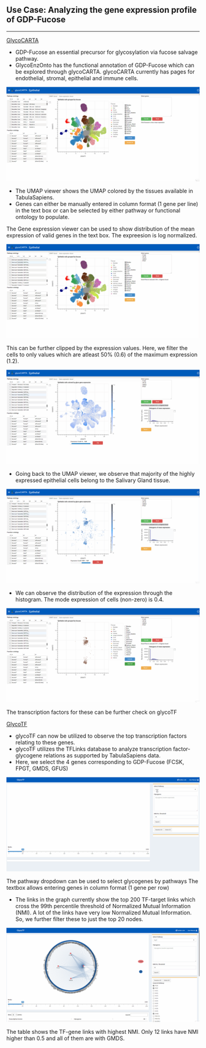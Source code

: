 ## **Use Case:** Analyzing the gene expression profile of GDP-Fucose
---
[GlycoCARTA](https://vgdev.cedar.buffalo.edu/glycocarta)

* GDP-Fucose an essential precursor for glycosylation via fucose salvage pathway.
* GlycoEnzOnto has the functional annotation of GDP-Fucose which can be explored through glycoCARTA. glycoCARTA currently has pages for endothelial, stromal, epithelial and immune cells.

![Select genes](./gifs/GlycoTF_GDP-Fuc-select.gif)

* The UMAP viewer shows the UMAP colored by the tissues available in TabulaSapiens.
* Genes can either be manually entered in column format (1 gene per line) in the text box or can be selected by either pathway or functional ontology to populate.

The Gene expression viewer can be used to show distribution of the mean expression of valid genes in the text box. The expreesion is log normalized.

![Show genes](./gifs/GlycoTF_GDP-Fuc-showexpr.gif)

This can be further clipped by the expression values. Here, we filter  the cells to only values which are atleast 50% (0.6) of the maximum expression (1.2). 

![Clip expression](./gifs/GlycoTF_GDP-Fuc-clip.gif)

* Going back to the UMAP viewer, we observe that majority of the highly expressed epithelial cells belong to the Salivary Gland tissue. 

![Clip expression UMAP](./gifs/GlycoTF_GDP-Fuc-clip2.gif)

* We can observe the distribution of the expression through the histogram. The mode expression of cells (non-zero) is 0.4. 

![Histogram](./gifs/GlycoTF_GDP-Fuc-hist.gif)

The transcription factors for these can be further check on glycoTF

[GlycoTF](https://vgdev.cedar.buffalo.edu/glycotf)

* glycoTF can now be utilized to observe the top transcription factors relating to these genes.
* glycoTF utilizes the TFLinks database to analyze transcription factor-glycogene relations as supported by TabulaSapiens data.
* Here, we select the 4 genes corresponding to GDP-Fucose (FCSK, FPGT, GMDS, GFUS)

![Links](./gifs/GlycoTF_GDP-Fuc-links.gif)

The pathway dropdown can be used to select glycogenes by pathways
The textbox allows entering genes in column format (1 gene per row)

* The links in the graph currently show the top 200 TF-target links which cross the 99th percentile threshold of Normalized Mutual Information (NMI). A lot of the links have very low Normalized Mutual Information. So, we further filter these to just the top 20 nodes. 

![Filter](./gifs/GlycoTF_GDP-Fuc-filternodes.gif)

The table shows the TF-gene links with highest NMI. Only 12 links have NMI higher than 0.5 and all of them are with GMDS.

